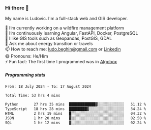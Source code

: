### Hi there 👋

My name is Ludovic. I'm a full-stack web and GIS developer.

 🔭 I’m currently working on a wildfire management platform<br/>
 🌱 I’m continuously learning Angular, FastAPI, Docker, PostgreSQL<br/>
 👯 I like GIS tools such as Geopandas, PostGIS, GDAL<br/>
 💬 Ask me about energy transition or travels<br/>
 📫 How to reach me: ludo.beghin@gmail.com or [Linkedin](https://www.linkedin.com/in/ludovic-beghin/)<br/>
 😄 Pronouns: He/Him<br/>
 ⚡ Fun fact: The first time I programmed was in [Algobox](https://fr.wikipedia.org/wiki/Algobox)<br/>

##### Programming stats
<!--START_SECTION:waka-->

```txt
From: 18 July 2024 - To: 17 August 2024

Total Time: 53 hrs 4 mins

Python       27 hrs 35 mins  ████████████▓░░░░░░░░░░░░   51.12 %
TypeScript   18 hrs 28 mins  ████████▓░░░░░░░░░░░░░░░░   34.24 %
HTML         2 hrs 19 mins   █░░░░░░░░░░░░░░░░░░░░░░░░   04.32 %
JSON         1 hr 20 mins    ▓░░░░░░░░░░░░░░░░░░░░░░░░   02.50 %
SQL          1 hr 12 mins    ▓░░░░░░░░░░░░░░░░░░░░░░░░   02.24 %
```

<!--END_SECTION:waka-->

